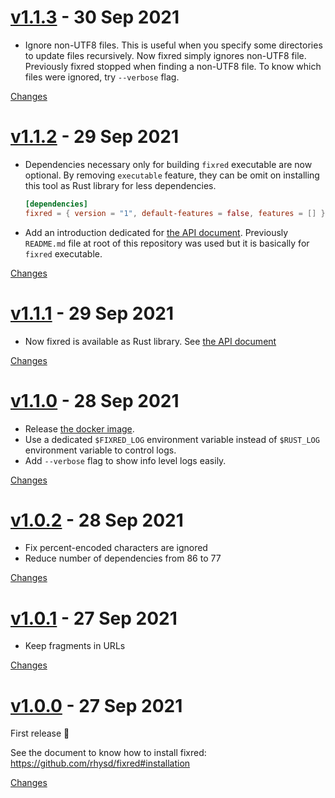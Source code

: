 <a name="v1.1.3"></a>
# [v1.1.3](https://github.com/rhysd/fixred/releases/tag/v1.1.3) - 30 Sep 2021

- Ignore non-UTF8 files. This is useful when you specify some directories to update files recursively. Now fixred simply ignores non-UTF8 file. Previously fixred stopped when finding a non-UTF8 file. To know which files were ignored, try `--verbose` flag.

[Changes][v1.1.3]


<a name="v1.1.2"></a>
# [v1.1.2](https://github.com/rhysd/fixred/releases/tag/v1.1.2) - 29 Sep 2021

- Dependencies necessary only for building `fixred` executable are now optional. By removing `executable` feature, they can be omit on installing this tool as Rust library for less dependencies.
  ```toml
  [dependencies]
  fixred = { version = "1", default-features = false, features = [] }
  ```
- Add an introduction dedicated for [the API document](https://docs.rs/fixred/). Previously `README.md` file at root of this repository was used but it is basically for `fixred` executable.

[Changes][v1.1.2]


<a name="v1.1.1"></a>
# [v1.1.1](https://github.com/rhysd/fixred/releases/tag/v1.1.1) - 29 Sep 2021

- Now fixred is available as Rust library. See [the API document](https://docs.rs/crate/fixred)

[Changes][v1.1.1]


<a name="v1.1.0"></a>
# [v1.1.0](https://github.com/rhysd/fixred/releases/tag/v1.1.0) - 28 Sep 2021

- Release [the docker image](https://hub.docker.com/r/rhysd/fixred).
- Use a dedicated `$FIXRED_LOG` environment variable instead of `$RUST_LOG` environment variable to control logs.
- Add `--verbose` flag to show info level logs easily.

[Changes][v1.1.0]


<a name="v1.0.2"></a>
# [v1.0.2](https://github.com/rhysd/fixred/releases/tag/v1.0.2) - 28 Sep 2021

- Fix percent-encoded characters are ignored
- Reduce number of dependencies from 86 to 77

[Changes][v1.0.2]


<a name="v1.0.1"></a>
# [v1.0.1](https://github.com/rhysd/fixred/releases/tag/v1.0.1) - 27 Sep 2021

- Keep fragments in URLs

[Changes][v1.0.1]


<a name="v1.0.0"></a>
# [v1.0.0](https://github.com/rhysd/fixred/releases/tag/v1.0.0) - 27 Sep 2021

First release :tada:

See the document to know how to install fixred: https://github.com/rhysd/fixred#installation

[Changes][v1.0.0]


[v1.1.3]: https://github.com/rhysd/fixred/compare/v1.1.2...v1.1.3
[v1.1.2]: https://github.com/rhysd/fixred/compare/v1.1.1...v1.1.2
[v1.1.1]: https://github.com/rhysd/fixred/compare/v1.1.0...v1.1.1
[v1.1.0]: https://github.com/rhysd/fixred/compare/v1.0.2...v1.1.0
[v1.0.2]: https://github.com/rhysd/fixred/compare/v1.0.1...v1.0.2
[v1.0.1]: https://github.com/rhysd/fixred/compare/v1.0.0...v1.0.1
[v1.0.0]: https://github.com/rhysd/fixred/tree/v1.0.0

 <!-- Generated by https://github.com/rhysd/changelog-from-release -->
